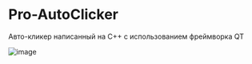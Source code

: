 # Pro-AutoClicker
Авто-кликер написанный на C++ с использованием фреймворка QT

![image](https://github.com/Smeruxa/Pro-AutoClicker/assets/57842015/877eaf4a-0718-4e64-914c-6801f8cf3ab4)
